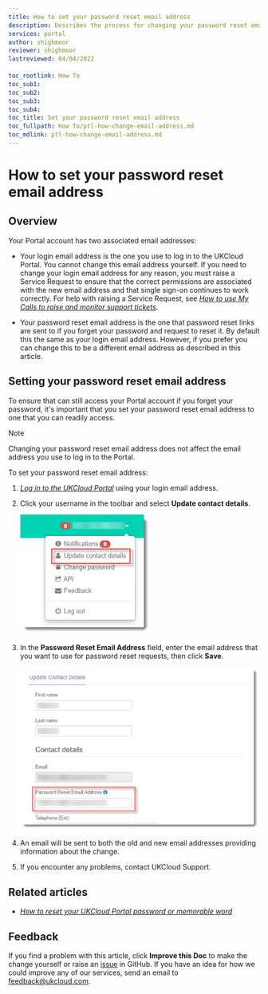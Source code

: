 ```yaml
---
title: How to set your password reset email address
description: Describes the process for changing your password reset email address in the UKCloud Portal
services: portal
author: shighmoor
reviewer: shighmoor
lastreviewed: 04/04/2022

toc_rootlink: How To
toc_sub1: 
toc_sub2:
toc_sub3:
toc_sub4:
toc_title: Set your password reset email address
toc_fullpath: How To/ptl-how-change-email-address.md
toc_mdlink: ptl-how-change-email-address.md
---
```


# How to set your password reset email address

## Overview

Your Portal account has two associated email addresses:

- Your login email address is the one you use to log in to the UKCloud Portal. You cannot change this email address yourself. If you need to change your login email address for any reason, you must raise a Service Request to ensure that the correct permissions are associated with the new email address and that single sign-on continues to work correctly. For help with raising a Service Request, see [*How to use My Calls to raise and monitor support tickets*](ptl-how-use-my-calls.md).

- Your password reset email address is the one that password reset links are sent to if you forget your password and request to reset it. By default this the same as your login email address. However, if you prefer you can change this to be a different email address as described in this article.

## Setting your password reset email address

To ensure that can still access your Portal account if you forget your password, it's important that you set your password reset email address to one that you can readily access.

> [!NOTE]
> Changing your password reset email address does not affect the email address you use to log in to the Portal.

To set your password reset email address:

1. [*Log in to the UKCloud Portal*](ptl-gs.md#logging-in-to-the-ukcloud-portal) using your login email address.

2. Click your username in the toolbar and select **Update contact details**.

   ![Change contact details menu option ](images/ptl-mnu-change-details.png)

3. In the **Password Reset Email Address** field, enter the email address that you want to use for password reset requests, then click **Save**.

   ![Password Reset Email Address field on the Update Contact Details page](images/ptl-contact-details-password-reset.png)

4. An email will be sent to both the old and new email addresses providing information about the change.

5. If you encounter any problems, contact UKCloud Support.

## Related articles

- [*How to reset your UKCloud Portal password or memorable word*](ptl-how-reset-password.md)

## Feedback

If you find a problem with this article, click **Improve this Doc** to make the change yourself or raise an [issue](https://github.com/UKCloud/documentation/issues) in GitHub. If you have an idea for how we could improve any of our services, send an email to <feedback@ukcloud.com>.
